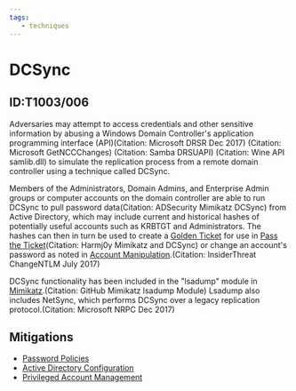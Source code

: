 ```yaml
---
tags:
   - techniques
---
```

# DCSync
## ID:T1003/006
Adversaries may attempt to access credentials and other sensitive information by abusing a Windows Domain Controller's application programming interface (API)(Citation: Microsoft DRSR Dec 2017) (Citation: Microsoft GetNCCChanges) (Citation: Samba DRSUAPI) (Citation: Wine API samlib.dll) to simulate the replication process from a remote domain controller using a technique called DCSync.

Members of the Administrators, Domain Admins, and Enterprise Admin groups or computer accounts on the domain controller are able to run DCSync to pull password data(Citation: ADSecurity Mimikatz DCSync) from Active Directory, which may include current and historical hashes of potentially useful accounts such as KRBTGT and Administrators. The hashes can then in turn be used to create a [Golden Ticket](techniques/T1558/001) for use in [Pass the Ticket](techniques/T1550/003)(Citation: Harmj0y Mimikatz and DCSync) or change an account's password as noted in [Account Manipulation](techniques/T1098).(Citation: InsiderThreat ChangeNTLM July 2017)

DCSync functionality has been included in the "lsadump" module in [Mimikatz](software/S0002).(Citation: GitHub Mimikatz lsadump Module) Lsadump also includes NetSync, which performs DCSync over a legacy replication protocol.(Citation: Microsoft NRPC Dec 2017)
## Mitigations
* [Password Policies](mitigations/M1027)
* [Active Directory Configuration](mitigations/M1015)
* [Privileged Account Management](mitigations/M1026)
